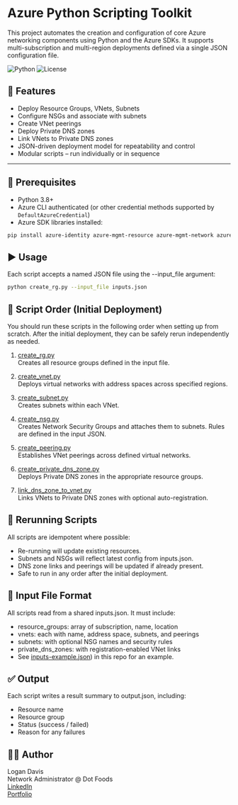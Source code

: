 # Azure Python Scripting Toolkit

This project automates the creation and configuration of core Azure networking components using Python and the Azure SDKs. It supports multi-subscription and multi-region deployments defined via a single JSON configuration file.

![Python](https://img.shields.io/badge/Python-3.8+-blue)
![License](https://img.shields.io/badge/license-MIT-green)

## 🔧 Features

- Deploy Resource Groups, VNets, Subnets
- Configure NSGs and associate with subnets
- Create VNet peerings
- Deploy Private DNS zones
- Link VNets to Private DNS zones
- JSON-driven deployment model for repeatability and control
- Modular scripts – run individually or in sequence

---

## 📁 Prerequisites

- Python 3.8+
- Azure CLI authenticated (or other credential methods supported by `DefaultAzureCredential`)
- Azure SDK libraries installed:

```bash
pip install azure-identity azure-mgmt-resource azure-mgmt-network azure-mgmt-privatedns
```

## ▶️ Usage

Each script accepts a named JSON file using the --input_file argument:
```bash
python create_rg.py --input_file inputs.json
```

## 📜 Script Order (Initial Deployment)

You should run these scripts in the following order when setting up from scratch. After the initial deployment, they can be safely rerun independently as needed.

1. [create_rg.py](https://github.com/logand99/AZ-700-Python-Labs/blob/f5d1750a9f6c66d56c9f4f1ffb73e05af93e976b/Week%201/create_rg.py)\
   Creates all resource groups defined in the input file.

2. [create_vnet.py](https://github.com/logand99/AZ-700-Python-Labs/blob/f5d1750a9f6c66d56c9f4f1ffb73e05af93e976b/Week%201/create_vnet.py)\
   Deploys virtual networks with address spaces across specified regions.

3. [create_subnet.py](https://github.com/logand99/AZ-700-Python-Labs/blob/f5d1750a9f6c66d56c9f4f1ffb73e05af93e976b/Week%201/create_subnet.py)\
   Creates subnets within each VNet.

4. [create_nsg.py](https://github.com/logand99/AZ-700-Python-Labs/blob/f5d1750a9f6c66d56c9f4f1ffb73e05af93e976b/Week%201/create_nsg.py)\
   Creates Network Security Groups and attaches them to subnets. Rules are defined in the input JSON.

5. [create_peering.py](https://github.com/logand99/AZ-700-Python-Labs/blob/f5d1750a9f6c66d56c9f4f1ffb73e05af93e976b/Week%201/create_peering.py)\
   Establishes VNet peerings across defined virtual networks.

6. [create_private_dns_zone.py](https://github.com/logand99/AZ-700-Python-Labs/blob/f5d1750a9f6c66d56c9f4f1ffb73e05af93e976b/Week%201/create_private_dns_zone.py)\
   Deploys Private DNS zones in the appropriate resource groups.

7. [link_dns_zone_to_vnet.py](https://github.com/logand99/AZ-700-Python-Labs/blob/f5d1750a9f6c66d56c9f4f1ffb73e05af93e976b/Week%201/link_dns_zone_to_vnet.py)\
   Links VNets to Private DNS zones with optional auto-registration.

## 🔄 Rerunning Scripts

All scripts are idempotent where possible:

- Re-running will update existing resources.
- Subnets and NSGs will reflect latest config from inputs.json.
- DNS zone links and peerings will be updated if already present.
- Safe to run in any order after the initial deployment.

## 📂 Input File Format

All scripts read from a shared inputs.json. It must include:

- resource_groups: array of subscription, name, location
- vnets: each with name, address space, subnets, and peerings
- subnets: with optional NSG names and security rules
- private_dns_zones: with registration-enabled VNet links
- See [inputs-example.json](https://github.com/logand99/AZ-700-Python-Labs/blob/dde411d26f36abd7291484f657d8f61364246f9a/Week%201/inputs-example.json)) in this repo for an example.

## ✅ Output

Each script writes a result summary to output.json, including:

- Resource name
- Resource group
- Status (success / failed)
- Reason for any failures

## 🧑‍💻 Author

Logan Davis\
Network Administrator @ Dot Foods\
[LinkedIn](https://www.linkedin.com/in/logan-davis-991726237/)\
[Portfolio](https://logand99.com)
